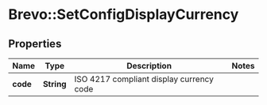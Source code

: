 # Brevo::SetConfigDisplayCurrency

## Properties
Name | Type | Description | Notes
------------ | ------------- | ------------- | -------------
**code** | **String** | ISO 4217 compliant display currency code | 


